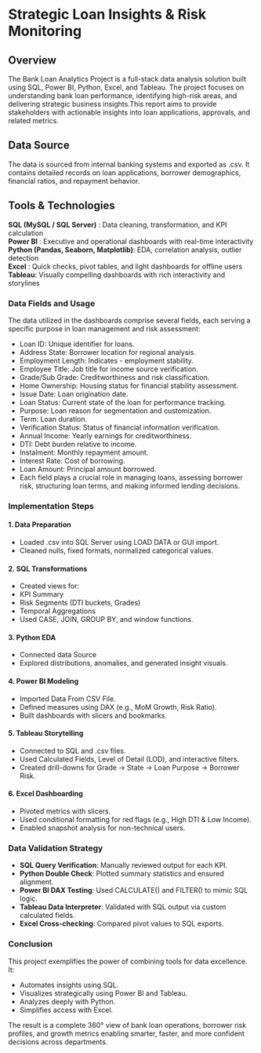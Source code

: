 # Strategic Loan Insights & Risk Monitoring

## Overview
The Bank Loan Analytics Project is a full-stack data analysis solution built using SQL, Power BI, Python, Excel, and Tableau. The project focuses on understanding bank loan performance, identifying high-risk areas, and delivering strategic business insights.This report aims to provide stakeholders with actionable insights into loan applications, approvals, and related metrics.

## Data Source
The data is sourced from internal banking systems and exported as .csv. It contains detailed records on loan applications, borrower demographics, financial ratios, and repayment behavior.

## Tools & Technologies

                                                          
 **SQL (MySQL / SQL Server)** :              Data cleaning, transformation, and KPI calculation                    
 **Power BI** :                               Executive and operational dashboards with real-time interactivity     
 **Python (Pandas, Seaborn, Matplotlib)**:    EDA, correlation analysis, outlier detection                          
 **Excel** :                                  Quick checks, pivot tables, and light dashboards for offline users    
 **Tableau**:                                 Visually compelling dashboards with rich interactivity and storylines 

### Data Fields and Usage
The data utilized in the dashboards comprise several fields, each serving a specific purpose in loan management and risk assessment:

* Loan ID: Unique identifier for loans.
* Address State: Borrower location for regional analysis.
* Employment Length: Indicates - employment stability.
* Employee Title: Job title for income source verification.
* Grade/Sub Grade: Creditworthiness and risk classification.
* Home Ownership: Housing status for financial stability assessment.
* Issue Date: Loan origination date.
* Loan Status: Current state of the loan for performance tracking.
* Purpose: Loan reason for segmentation and customization.
* Term: Loan duration.
* Verification Status: Status of financial information verification.
* Annual Income: Yearly earnings for creditworthiness.
* DTI: Debt burden relative to income.
* Instalment: Monthly repayment amount.
* Interest Rate: Cost of borrowing.
* Loan Amount: Principal amount borrowed.
* Each field plays a crucial role in managing loans, assessing borrower risk, structuring loan terms, and making informed lending decisions.

 ### Implementation Steps
#### 1. Data Preparation
* Loaded .csv into SQL Server using LOAD DATA or GUI import.
* Cleaned nulls, fixed formats, normalized categorical values.

#### 2. SQL Transformations
* Created views for:
* KPI Summary
* Risk Segments (DTI buckets, Grades)
* Temporal Aggregations
* Used CASE, JOIN, GROUP BY, and window functions.

#### 3. Python EDA
* Connected data Source
* Explored distributions, anomalies, and generated insight visuals.

#### 4. Power BI Modeling
* Imported Data From CSV File.
* Defined measures using DAX (e.g., MoM Growth, Risk Ratio).
* Built dashboards with slicers and bookmarks.

#### 5. Tableau Storytelling
* Connected to SQL and .csv files.
* Used Calculated Fields, Level of Detail (LOD), and interactive filters.
* Created drill-downs for Grade → State → Loan Purpose → Borrower Risk.

#### 6. Excel Dashboarding
* Pivoted metrics with slicers.
* Used conditional formatting for red flags (e.g., High DTI & Low Income).
* Enabled snapshot analysis for non-technical users.

### Data Validation Strategy

- **SQL Query Verification**: Manually reviewed output for each KPI.
- **Python Double Check**: Plotted summary statistics and ensured alignment.
- **Power BI DAX Testing**: Used CALCULATE() and FILTER() to mimic SQL logic.
- **Tableau Data Interpreter**: Validated with SQL output via custom calculated fields.
- **Excel Cross-checking**: Compared pivot values to SQL exports.

### Conclusion
This project exemplifies the power of combining tools for data excellence. It:

* Automates insights using SQL.
* Visualizes strategically using Power BI and Tableau.
* Analyzes deeply with Python.
* Simplifies access with Excel.

The result is a complete 360° view of bank loan operations, borrower risk profiles, and growth metrics
enabling smarter, faster, and more confident decisions across departments.
